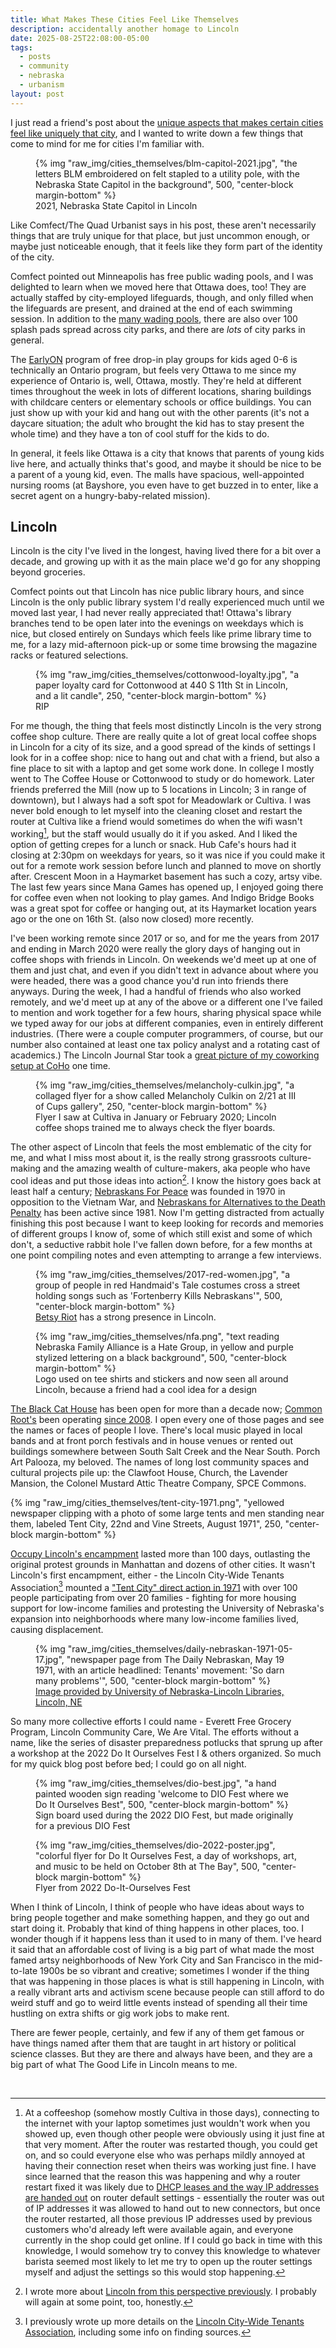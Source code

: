 ```yaml
---
title: What Makes These Cities Feel Like Themselves
description: accidentally another homage to Lincoln
date: 2025-08-25T22:08:00-05:00
tags:
  - posts
  - community
  - nebraska
  - urbanism
layout: post
---
```


I just read a friend's post about the [unique aspects that makes certain cities feel like uniquely that city](https://quadurbanist.blogspot.com/2025/08/distinctive-amenities.html), and I wanted to write down a few things that come to mind for me for cities I'm familiar with.

<figure>
{% img "raw_img/cities_themselves/blm-capitol-2021.jpg", "the letters BLM embroidered on felt stapled to a utility pole, with the Nebraska State Capitol in the background", 500, "center-block margin-bottom" %}
<figcaption>2021, Nebraska State Capitol in Lincoln</figcaption>
</figure>

Like Comfect/The Quad Urbanist says in his post, these aren't necessarily things that are truly unique for that place, but just uncommon enough, or maybe just noticeable enough, that it feels like they form part of the identity of the city.

Comfect pointed out Minneapolis has free public wading pools, and I was delighted to learn when we moved here that Ottawa does, too! They are actually staffed by city-employed lifeguards, though, and only filled when the lifeguards are present, and drained at the end of each swimming session. In addition to the [many wading pools](https://ottawa.ca/en/recreation-and-parks/swimming/outdoor-swim-and-splash), there are also over 100 splash pads spread across city parks, and there are _lots_ of city parks in general.

The [EarlyON](https://ottawa.ca/en/recreation-and-parks/swimming/outdoor-swim-and-splash) program of free drop-in play groups for kids aged 0-6 is technically an Ontario program, but feels very Ottawa to me since my experience of Ontario is, well, Ottawa, mostly. They're held at different times throughout the week in lots of different locations, sharing buildings with childcare centers or elementary schools or office buildings. You can just show up with your kid and hang out with the other parents (it's not a daycare situation; the adult who brought the kid has to stay present the whole time) and they have a ton of cool stuff for the kids to do.

In general, it feels like Ottawa is a city that knows that parents of young kids live here, and actually thinks that's good, and maybe it should be nice to be a parent of a young kid, even. The malls have spacious, well-appointed nursing rooms (at Bayshore, you even have to get buzzed in to enter, like a secret agent on a hungry-baby-related mission).

## Lincoln

Lincoln is the city I've lived in the longest, having lived there for a bit over a decade, and growing up with it as the main place we'd go for any shopping beyond groceries.

Comfect points out that Lincoln has nice public library hours, and since Lincoln is the only public library system I'd really experienced much until we moved last year, I had never really appreciated that! Ottawa's library branches tend to be open later into the evenings on weekdays which is nice, but closed entirely on Sundays which feels like prime library time to me, for a lazy mid-afternoon pick-up or some time browsing the magazine racks or featured selections.

<figure>
{% img "raw_img/cities_themselves/cottonwood-loyalty.jpg", "a paper loyalty card for Cottonwood at 440 S 11th St in Lincoln, and a lit candle", 250, "center-block margin-bottom" %}
<figcaption>RIP</figcaption>
</figure>

For me though, the thing that feels most distinctly Lincoln is the very strong coffee shop culture. There are really quite a lot of great local coffee shops in Lincoln for a city of its size, and a good spread of the kinds of settings I look for in a coffee shop: nice to hang out and chat with a friend, but also a fine place to sit with a laptop and get some work done. In college I mostly went to The Coffee House or Cottonwood to study or do homework. Later friends preferred the Mill (now up to 5 locations in Lincoln; 3 in range of downtown), but I always had a soft spot for Meadowlark or Cultiva. I was never bold enough to let myself into the cleaning closet and restart the router at Cultiva like a friend would sometimes do when the wifi wasn't working[^1], but the staff would usually do it if you asked. And I liked the option of getting crepes for a lunch or snack. Hub Cafe's hours had it closing at 2:30pm on weekdays for years, so it was nice if you could make it out for a remote work session before lunch and planned to move on shortly after. Crescent Moon in a Haymarket basement has such a cozy, artsy vibe. The last few years since Mana Games has opened up, I enjoyed going there for coffee even when not looking to play games. And Indigo Bridge Books was a great spot for coffee or hanging out, at its Haymarket location years ago or the one on 16th St. (also now closed) more recently.

I've been working remote since 2017 or so, and for me the years from 2017 and ending in March 2020 were really the glory days of hanging out in coffee shops with friends in Lincoln. On weekends we'd meet up at one of them and just chat, and even if you didn't text in advance about where you were headed, there was a good chance you'd run into friends there anyways. During the week, I had a handful of friends who also worked remotely, and we'd meet up at any of the above or a different one I've failed to mention and work together for a few hours, sharing physical space while we typed away for our jobs at different companies, even in entirely different industries. (There were a couple computer programmers, of course, but our number also contained at least one tax policy analyst and a rotating cast of academics.) The Lincoln Journal Star took a [great picture of my coworking setup at CoHo](https://web.archive.org/web/20250826140144/journalstar.com/special-section/new-directions/article_b8d403b8-6580-5032-8d53-da39086d68f8.html) one time.

<figure>
{% img "raw_img/cities_themselves/melancholy-culkin.jpg", "a collaged flyer for a show called Melancholy Culkin on 2/21 at III of Cups gallery", 250, "center-block margin-bottom" %}
<figcaption>Flyer I saw at Cultiva in January or February 2020; Lincoln coffee shops trained me to always check the flyer boards.</figcaption>
</figure>

The other aspect of Lincoln that feels the most emblematic of the city for me, and what I miss most about it, is the really strong grassroots culture-making and the amazing wealth of culture-makers, aka people who have cool ideas and put those ideas into action[^3]. I know the history goes back at least half a century; [Nebraskans For Peace](https://www.nebraskansforpeace.org/about) was founded in 1970 in opposition to the Vietnam War, and [Nebraskans for Alternatives to the Death Penalty](https://www.nadp.net/about) has been active since 1981. Now I'm getting distracted from actually finishing this post because I want to keep looking for records and memories of different groups I know of, some of which still exist and some of which don't, a seductive rabbit hole I've fallen down before, for a few months at one point compiling notes and even attempting to arrange a few interviews.

<div class="flex-row-items">
  <figure>
  {% img "raw_img/cities_themselves/2017-red-women.jpg", "a group of people in red Handmaid's Tale costumes cross a street holding songs such as 'Fortenberry Kills Nebraskans'", 500, "center-block margin-bottom" %}
  <figcaption><a href="https://betsyriot.com/">Betsy Riot</a> has a strong presence in Lincoln.</figcaption>
  </figure>

  <figure>
  {% img "raw_img/cities_themselves/nfa.png", "text reading Nebraska Family Alliance is a Hate Group, in yellow and purple stylized lettering on a black background", 500, "center-block margin-bottom" %}
  <figcaption>Logo used on tee shirts and stickers and now seen all around Lincoln, because a friend had a cool idea for a design</figcaption>
  </figure>
</div>

[The Black Cat House](https://theblackcathouse.org/) has been open for more than a decade now; [Common Root's](https://commonroot.org/) been operating [since 2008](https://www.dailynebraskan.com/culture/common-root-builds-community-trans-support-system-in-lincoln/article_d65e70b8-3ef0-11e9-9297-a7dc0d732c10.html). I open every one of those pages and see the names or faces of people I love. There's local music played in local bands and at front porch festivals and in house venues or rented out buildings somewhere between South Salt Creek and the Near South. Porch Art Palooza, my beloved. The names of long lost community spaces and cultural projects pile up: the Clawfoot House, Church, the Lavender Mansion, the Colonel Mustard Attic Theatre Company, SPCE Commons.

{% img "raw_img/cities_themselves/tent-city-1971.png", "yellowed newspaper clipping with a photo of some large tents and men standing near them, labeled Tent City, 22nd and Vine Streets, August 1971", 250, "center-block margin-bottom" %}

[Occupy Lincoln's encampment](https://www.dailynebraskan.com/news/100-days-later-occupy-lincoln-still-marches-on/article_3f9eb874-ffe0-50e7-adec-fe67ad842b46.html) lasted more than 100 days, outlasting the original protest grounds in Manhattan and dozens of other cities. It wasn't Lincoln's first encampment, either - the Lincoln City-Wide Tenants Association[^2] mounted a ["Tent City" direct action in 1971](https://nebnewspapers.unl.edu/lccn/sn96080312/1971-09-02/ed-1/seq-5/#words=City+Tent) with over 100 people participating from over 20 families - fighting for more housing support for low-income families and protesting the University of Nebraska's expansion into neighborhoods where many low-income families lived, causing displacement.

<figure>
{% img "raw_img/cities_themselves/daily-nebraskan-1971-05-17.jpg", "newspaper page from The Daily Nebraskan, May 19 1971, with an article headlined: Tenants' movement: 'So darn many problems'", 500, "center-block margin-bottom" %}
<figcaption><a href="https://nebnewspapers.unl.edu/lccn/sn96080312/1971-05-19/ed-1/seq-7/print/image_572x817_from_73,0_to_4044,5669/">Image provided by University of Nebraska-Lincoln Libraries, Lincoln, NE</a></figcaption>
</figure>

So many more collective efforts I could name - Everett Free Grocery Program, Lincoln Community Care, We Are Vital. The efforts without a name, like the series of disaster preparedness potlucks that sprung up after a workshop at the 2022 Do It Ourselves Fest I & others organized. So much for my quick blog post before bed; I could go on all night.

<div class="flex-row-items">
<figure>
{% img "raw_img/cities_themselves/dio-best.jpg", "a hand painted wooden sign reading 'welcome to DIO Fest where we Do It Ourselves Best", 500, "center-block margin-bottom" %}
<figcaption>Sign board used during the 2022 DIO Fest, but made originally for a previous DIO Fest</figcaption>
</figure>

<figure>
{% img "raw_img/cities_themselves/dio-2022-poster.jpg", "colorful flyer for Do It Ourselves Fest, a day of workshops, art, and music to be held on October 8th at The Bay", 500, "center-block margin-bottom" %}
<figcaption>Flyer from 2022 Do-It-Ourselves Fest</figcaption>
</figure>
</div>

When I think of Lincoln, I think of people who have ideas about ways to bring people together and make something happen, and they go out and start doing it. Probably that kind of thing happens in other places, too. I wonder though if it happens less than it used to in many of them. I've heard it said that an affordable cost of living is a big part of what made the most famed artsy neighborhoods of New York City and San Francisco in the mid-to-late 1900s be so vibrant and creative; sometimes I wonder if the thing that was happening in those places is what is still happening in Lincoln, with a really vibrant arts and activism scene because people can still afford to do weird stuff and go to weird little events instead of spending all their time hustling on extra shifts or gig work jobs to make rent. 

There are fewer people, certainly, and few if any of them get famous or have things named after them that are taught in art history or political science classes. But they are there and always have been, and they are a big part of what The Good Life in Lincoln means to me.

<br />

[^1]: At a coffeeshop (somehow mostly Cultiva in those days), connecting to the internet with your laptop sometimes just wouldn't work when you showed up, even though other people were obviously using it just fine at that very moment. After the router was restarted though, you could get on, and so could everyone else who was perhaps mildly annoyed at having their connection reset when theirs was working just fine. I have since learned that the reason this was happening and why a router restart fixed it was likely due to [DHCP leases and the way IP addresses are handed out](https://vaelynphi.github.io/articles/coffee-shop-problem.html) on router default settings - essentially the router was out of IP addresses it was allowed to hand out to new connectors, but once the router restarted, all those previous IP addresses used by previous customers who'd already left were available again, and everyone currently in the shop could get online. If I could go back in time with this knowledge, I would somehow try to convey this knowledge to whatever barista seemed most likely to let me try to open up the router settings myself and adjust the settings so this would stop happening.

[^2]: I previously wrote up more details on the [Lincoln City-Wide Tenants Association](/lincoln-tenant-assn), including some info on finding sources.

[^3]: I wrote more about [Lincoln from this perspective previously](/lincoln-is-great). I probably will again at some point, too, honestly.
